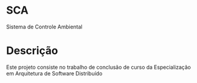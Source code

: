 # SCA
Sistema de Controle Ambiental


# Descrição
Este projeto consiste no trabalho de conclusão de curso da Especialização em Arquitetura de Software Distribuído
